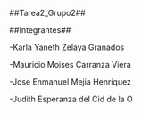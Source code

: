 ##Tarea2_Grupo2##


##Integrantes##

-Karla Yaneth Zelaya Granados

-Mauricio Moises Carranza Viera

-Jose Enmanuel Mejia Henriquez

-Judith Esperanza del Cid de la O 
